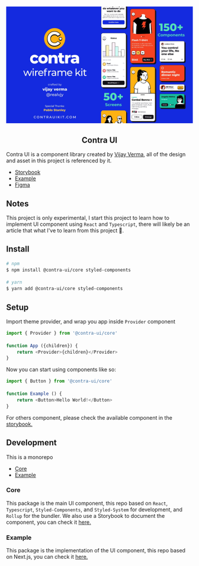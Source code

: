 <div align="center">

![Contra UI](/logo.png)
## Contra UI
</div>

Contra UI is a component library created by [Vijay Verma](https://vijayverma.co/), all of the design and asset in this project is referenced by it.

- [Storybook](https://contra-ui-core.vercel.app/)
- [Example](https://contra-ui-example.vercel.app/)
- [Figma](https://www.figma.com/community/file/833515051385038928)

## Notes
This project is only experimental, I start this project to learn how to implement UI component using `React` and `Typescript`, there will likely be an article that what I've to learn from this project 🤞.

## Install

```bash
# npm
$ npm install @contra-ui/core styled-components

# yarn
$ yarn add @contra-ui/core styled-components
```

## Setup

Import theme provider, and wrap you app inside `Provider` component

```javascript
import { Provider } from '@contra-ui/core'

function App ({children}) {
	return <Provider>{children}</Provider>
}

```

Now you can start using components like so:

```javascript
import { Button } from '@contra-ui/core'

function Example () {
    return <Button>Hello World!</Button>
}
```

For others component, please check the available component in the [storybook.](https://contra-ui-core.vercel.app/)

## Development

This is a monorepo

- [Core](https://github.com/akbarnafisa/contra-ui/tree/main/packages/contra-ui-core)
- [Example](https://github.com/akbarnafisa/contra-ui/tree/main/packages/example)

### Core

This package is the main UI component, this repo based on `React`, `Typescript`, `Styled-Components`, and `Styled-System` for development, and `Rollup` for the bundler. We also use a Storybook to document the component, you can check it [here.](https://contra-ui-example.vercel.app/)

### Example

This package is the implementation of the UI component, this repo based on Next.js, you can check it [here.](https://contra-ui-example.vercel.app/)
